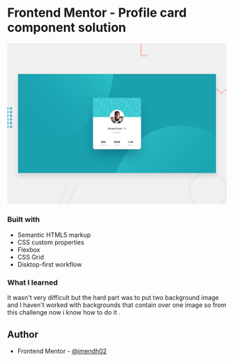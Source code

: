 # Frontend Mentor - Profile card component solution
![Design preview for the Profile card component coding challenge](./design/desktop-preview.jpg)

### Built with

- Semantic HTML5 markup
- CSS custom properties
- Flexbox
- CSS Grid
- Disktop-first workflow

### What I learned

It wasn't very difficult but the hard part was to put two background image and I haven't worked with backgrounds that contain over one image so from this challenge now i know how to do it .

## Author

- Frontend Mentor - [@imendh02](https://www.frontendmentor.io/profile/imendh02)

